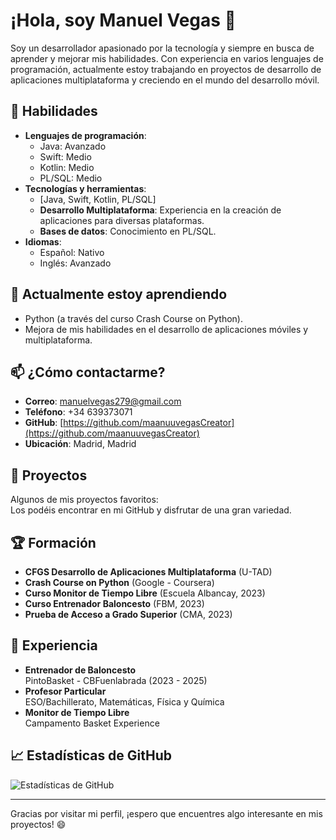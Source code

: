# ¡Hola, soy Manuel Vegas 👋

Soy un desarrollador apasionado por la tecnología y siempre en busca de aprender y mejorar mis habilidades. Con experiencia en varios lenguajes de programación, actualmente estoy trabajando en proyectos de desarrollo de aplicaciones multiplataforma y creciendo en el mundo del desarrollo móvil.

## 🔧 Habilidades
- **Lenguajes de programación**:  
  - Java: Avanzado  
  - Swift: Medio  
  - Kotlin: Medio  
  - PL/SQL: Medio
- **Tecnologías y herramientas**:  
  - [Java, Swift, Kotlin, PL/SQL]
  - **Desarrollo Multiplataforma**: Experiencia en la creación de aplicaciones para diversas plataformas.
  - **Bases de datos**: Conocimiento en PL/SQL.
- **Idiomas**:  
  - Español: Nativo  
  - Inglés: Avanzado

## 🌱 Actualmente estoy aprendiendo
- Python (a través del curso Crash Course on Python).
- Mejora de mis habilidades en el desarrollo de aplicaciones móviles y multiplataforma.

## 📫 ¿Cómo contactarme?
- **Correo**: [manuelvegas279@gmail.com](mailto:manuelvegas279@gmail.com)
- **Teléfono**: +34 639373071
- **GitHub**: [https://github.com/maanuuvegasCreator](https://github.com/maanuuvegasCreator)
- **Ubicación**: Madrid, Madrid

## 🔗 Proyectos
Algunos de mis proyectos favoritos:  
Los podéis encontrar en mi GitHub y disfrutar de una gran variedad.

## 🏆 Formación
- **CFGS Desarrollo de Aplicaciones Multiplataforma** (U-TAD)
- **Crash Course on Python** (Google - Coursera)
- **Curso Monitor de Tiempo Libre** (Escuela Albancay, 2023)
- **Curso Entrenador Baloncesto** (FBM, 2023)
- **Prueba de Acceso a Grado Superior** (CMA, 2023)

## 💼 Experiencia
- **Entrenador de Baloncesto**  
  PintoBasket - CBFuenlabrada (2023 - 2025)
- **Profesor Particular**  
  ESO/Bachillerato, Matemáticas, Física y Química
- **Monitor de Tiempo Libre**  
  Campamento Basket Experience

## 📈 Estadísticas de GitHub

![Estadísticas de GitHub](https://github-readme-stats.vercel.app/api?username=maanuuvegasCreator&show_icons=true&hide_title=true&count_private=true&hide=prs)

---

Gracias por visitar mi perfil, ¡espero que encuentres algo interesante en mis proyectos! 😄
